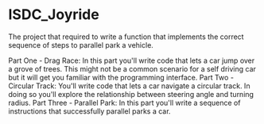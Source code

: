 # ISDC_Joyride
The project that required to write a function that implements the correct sequence of steps to parallel park a vehicle.

Part One - Drag Race: In this part you'll write code that lets a car jump over a grove of trees. This might not be a common scenario for a self driving car but it will get you familiar with the programming interface. 
Part Two - Circular Track: You'll write code that lets a car navigate a circular track. In doing so you'll explore the relationship between steering angle and turning radius. 
Part Three - Parallel Park: In this part you'll write a sequence of instructions that successfully parallel parks a car.
